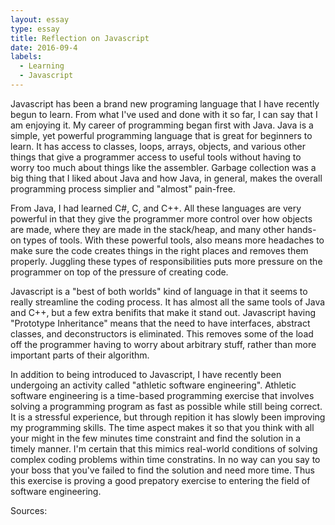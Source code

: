 ```yaml
---
layout: essay
type: essay
title: Reflection on Javascript
date: 2016-09-4
labels:
  - Learning
  - Javascript
---
```


Javascript has been a brand new programing language that I have recently begun to learn. From what I've used and done with it so far, I can say that I am enjoying it. My career of programming began first with Java. Java is a simple, yet powerful programming language that is great for beginners to learn. It has access to classes, loops, arrays, objects, and various other things that give a programmer access to useful tools without having to worry too much about things like the assembler. Garbage collection was a big thing that I liked about Java and how Java, in general, makes the overall programming process simplier and "almost" pain-free.

From Java, I had learned C#, C, and C++. All these languages are very powerful in that they give the programmer more control over how objects are made, where they are made in the stack/heap, and many other hands-on types of tools. With these powerful tools, also means more headaches to make sure the code creates things in the right places and removes them properly. Juggling these types of responsibilities puts more pressure on the programmer on top of the pressure of creating code.

Javascript is a "best of both worlds" kind of language in that it seems to really streamline the coding process. It has almost all the same tools of Java and C++, but a few extra benifits that make it stand out. Javascript having "Prototype Inheritance" means that the need to have interfaces, abstract classes, and deconstructors is eliminated. This removes some of the load off the programmer having to worry about arbitrary stuff, rather than more important parts of their algorithm.

In addition to being introduced to Javascript, I have recently been undergoing an activity called "athletic software engineering". Athletic software engineering is a time-based programming exercise that involves solving a programming program as fast as possible while still being correct. It is a stressful experience, but through repition it has slowly been improving my programming skills. The time aspect makes it so that you think with all your might in the few minutes time constraint and find the solution in a timely manner. I'm certain that this mimics real-world conditions of solving complex coding problems within time constratins. In no way can you say to your boss that you've failed to find the solution and need more time. Thus this exercise is proving a good prepatory exercise to entering the field of software engineering.

Sources:

